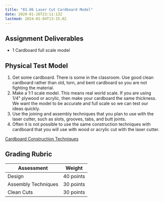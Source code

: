 ```yaml
---
title: "03.06 Laser Cut Cardboard Model"
date: 2020-01-26T23:11:13Z
lastmod: 2024-01-04T13:15:02
---
```


## Assignment Deliverables

- 1 Cardboard full scale model

## Physical Test Model

1. Get some cardboard. There is some in the classroom. Use good clean cardboard rather than old, torn, and bent cardboard so you are not fighting the material.
2. Make a 1:1 scale model. This means real world scale. If you are using 1/4" plywood or acrylic, then make your cardboard the same thickness. We want the model to be accurate and full scale so we can test our ideas quickly.
3. Use the joining and assembly techniques that you plan to use with the laser cutter, such as slots, grooves, tabs, and butt joints.
4. Often it is not possible to use the same construction techniques with cardboard that you will use with wood or acrylic cut with the laser cutter.

[Cardboard Construction Techniques](../../../../making/cardboard-construction.md)

## Grading Rubric

<div class="responsive-table-markdown">

| Assessment          | Weight    |
| ------------------- | --------- |
| Design              | 40 points |
| Assembly Techniques | 30 points |
| Clean Cuts          | 30 points |

</div>
